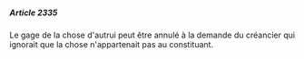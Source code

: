 ##### Article 2335

Le gage de la chose d'autrui peut être annulé à la demande du créancier qui ignorait que la chose n'appartenait pas au constituant.

